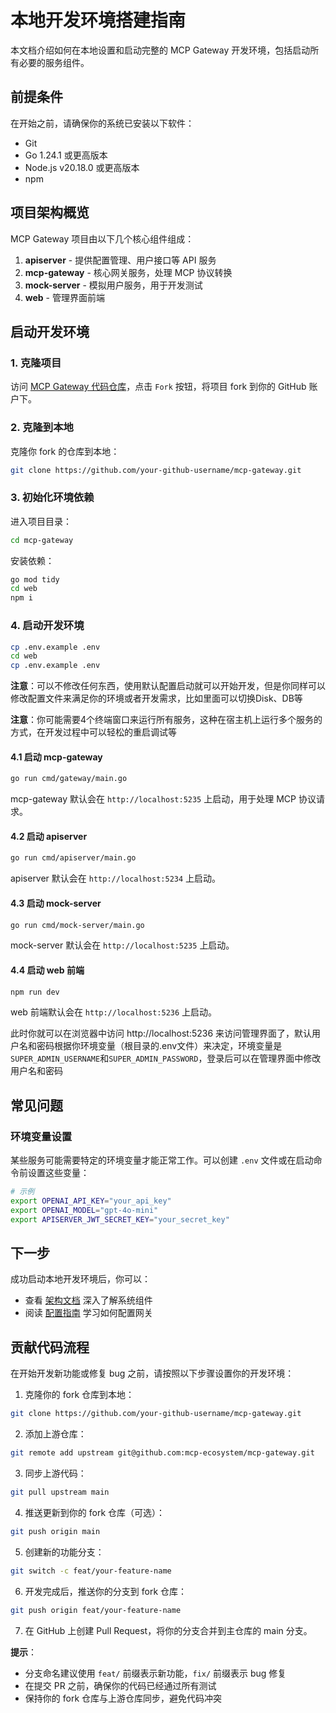 # 本地开发环境搭建指南

本文档介绍如何在本地设置和启动完整的 MCP Gateway 开发环境，包括启动所有必要的服务组件。

## 前提条件

在开始之前，请确保你的系统已安装以下软件：

- Git
- Go 1.24.1 或更高版本
- Node.js v20.18.0 或更高版本
- npm

## 项目架构概览

MCP Gateway 项目由以下几个核心组件组成：

1. **apiserver** - 提供配置管理、用户接口等 API 服务
2. **mcp-gateway** - 核心网关服务，处理 MCP 协议转换
3. **mock-server** - 模拟用户服务，用于开发测试
4. **web** - 管理界面前端

## 启动开发环境

### 1. 克隆项目

访问 [MCP Gateway 代码仓库](https://github.com/mcp-ecosystem/mcp-gateway)，点击 `Fork` 按钮，将项目 fork 到你的 GitHub 账户下。

### 2. 克隆到本地

克隆你 fork 的仓库到本地：

```bash
git clone https://github.com/your-github-username/mcp-gateway.git
```

### 3. 初始化环境依赖

进入项目目录：
```bash
cd mcp-gateway
```

安装依赖：

```bash
go mod tidy
cd web
npm i
```

### 4. 启动开发环境

```bash
cp .env.example .env
cd web
cp .env.example .env
```

**注意**：可以不修改任何东西，使用默认配置启动就可以开始开发，但是你同样可以修改配置文件来满足你的环境或者开发需求，比如里面可以切换Disk、DB等


**注意**：你可能需要4个终端窗口来运行所有服务，这种在宿主机上运行多个服务的方式，在开发过程中可以轻松的重启调试等

#### 4.1 启动 mcp-gateway

```bash
go run cmd/gateway/main.go
```

mcp-gateway 默认会在 `http://localhost:5235` 上启动，用于处理 MCP 协议请求。

#### 4.2 启动 apiserver 

```bash
go run cmd/apiserver/main.go
```

apiserver 默认会在 `http://localhost:5234` 上启动。

#### 4.3 启动 mock-server

```bash
go run cmd/mock-server/main.go
```

mock-server 默认会在 `http://localhost:5235` 上启动。

#### 4.4 启动 web 前端

```bash
npm run dev
```

web 前端默认会在 `http://localhost:5236` 上启动。

此时你就可以在浏览器中访问 http://localhost:5236 来访问管理界面了，默认用户名和密码根据你环境变量（根目录的.env文件）来决定，环境变量是`SUPER_ADMIN_USERNAME`和`SUPER_ADMIN_PASSWORD`，登录后可以在管理界面中修改用户名和密码


## 常见问题

### 环境变量设置

某些服务可能需要特定的环境变量才能正常工作。可以创建 `.env` 文件或在启动命令前设置这些变量：

```bash
# 示例
export OPENAI_API_KEY="your_api_key"
export OPENAI_MODEL="gpt-4o-mini"
export APISERVER_JWT_SECRET_KEY="your_secret_key"
```

## 下一步

成功启动本地开发环境后，你可以：

- 查看 [架构文档](./architecture) 深入了解系统组件
- 阅读 [配置指南](../configuration/gateways) 学习如何配置网关

## 贡献代码流程

在开始开发新功能或修复 bug 之前，请按照以下步骤设置你的开发环境：

1. 克隆你的 fork 仓库到本地：
```bash
git clone https://github.com/your-github-username/mcp-gateway.git
```

2. 添加上游仓库：
```bash
git remote add upstream git@github.com:mcp-ecosystem/mcp-gateway.git
```

3. 同步上游代码：
```bash
git pull upstream main
```

4. 推送更新到你的 fork 仓库（可选）：
```bash
git push origin main
```

5. 创建新的功能分支：
```bash
git switch -c feat/your-feature-name
```

6. 开发完成后，推送你的分支到 fork 仓库：
```bash
git push origin feat/your-feature-name
```

7. 在 GitHub 上创建 Pull Request，将你的分支合并到主仓库的 main 分支。

**提示**：
- 分支命名建议使用 `feat/` 前缀表示新功能，`fix/` 前缀表示 bug 修复
- 在提交 PR 之前，确保你的代码已经通过所有测试
- 保持你的 fork 仓库与上游仓库同步，避免代码冲突
